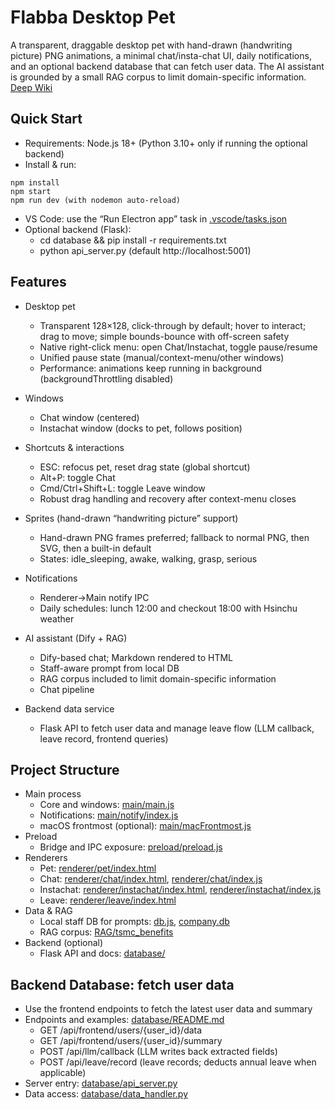 # Flabba Desktop Pet

A transparent, draggable desktop pet with hand-drawn (handwriting picture) PNG animations, a minimal chat/insta-chat UI, daily notifications, and an optional backend database that can fetch user data. The AI assistant is grounded by a small RAG corpus to limit domain-specific information.
[Deep Wiki](https://deepwiki.com/Oh-Wow-wow-pair/Flabba)

## Quick Start

- Requirements: Node.js 18+ (Python 3.10+ only if running the optional backend)
- Install & run:
```
npm install
npm start
npm run dev (with nodemon auto-reload)
```
- VS Code: use the “Run Electron app” task in [.vscode/tasks.json](.vscode/tasks.json)
- Optional backend (Flask):
  - cd database && pip install -r requirements.txt
  - python api_server.py (default http://localhost:5001)

## Features

- Desktop pet
  - Transparent 128×128, click-through by default; hover to interact; drag to move; simple bounds-bounce with off-screen safety
  - Native right-click menu: open Chat/Instachat, toggle pause/resume
  - Unified pause state (manual/context-menu/other windows)
  - Performance: animations keep running in background (backgroundThrottling disabled)

- Windows
  - Chat window (centered)
  - Instachat window (docks to pet, follows position)

- Shortcuts & interactions
  - ESC: refocus pet, reset drag state (global shortcut)
  - Alt+P: toggle Chat
  - Cmd/Ctrl+Shift+L: toggle Leave window
  - Robust drag handling and recovery after context-menu closes

- Sprites (hand-drawn “handwriting picture” support)
  - Hand-drawn PNG frames preferred; fallback to normal PNG, then SVG, then a built-in default
  - States: idle_sleeping, awake, walking, grasp, serious

- Notifications
  - Renderer→Main notify IPC
  - Daily schedules: lunch 12:00 and checkout 18:00 with Hsinchu weather

- AI assistant (Dify + RAG)
  - Dify-based chat; Markdown rendered to HTML
  - Staff-aware prompt from local DB
  - RAG corpus included to limit domain-specific information
  - Chat pipeline

- Backend data service
  - Flask API to fetch user data and manage leave flow (LLM callback, leave record, frontend queries)

## Project Structure

- Main process
  - Core and windows: [main/main.js](main/main.js)
  - Notifications: [main/notify/index.js](main/notify/index.js)
  - macOS frontmost (optional): [main/macFrontmost.js](main/macFrontmost.js)
- Preload
  - Bridge and IPC exposure: [preload/preload.js](preload/preload.js)
- Renderers
  - Pet: [renderer/pet/index.html](renderer/pet/index.html)
  - Chat: [renderer/chat/index.html](renderer/chat/index.html), [renderer/chat/index.js](renderer/chat/index.js)
  - Instachat: [renderer/instachat/index.html](renderer/instachat/index.html), [renderer/instachat/index.js](renderer/instachat/index.js)
  - Leave: [renderer/leave/index.html](renderer/leave/index.html)
- Data & RAG
  - Local staff DB for prompts: [db.js](db.js), [company.db](company.db)
  - RAG corpus: [RAG/tsmc_benefits](RAG/tsmc_benefits)
- Backend (optional)
  - Flask API and docs: [database/](database/)

## Backend Database: fetch user data

- Use the frontend endpoints to fetch the latest user data and summary
- Endpoints and examples: [database/README.md](database/README.md)
  - GET /api/frontend/users/{user_id}/data
  - GET /api/frontend/users/{user_id}/summary
  - POST /api/llm/callback (LLM writes back extracted fields)
  - POST /api/leave/record (leave records; deducts annual leave when applicable)
- Server entry: [database/api_server.py](database/api_server.py)
- Data access: [database/data_handler.py](database/data_handler.py)
